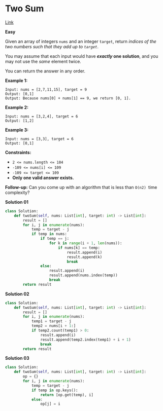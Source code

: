 # **Two Sum**

[Link](https://leetcode.com/problems/two-sum/)

**Easy**

Given an array of integers `nums` and an integer `target`, return *indices of the two numbers such that they add up to `target`*.

You may assume that each input would have ***exactly* one solution**, and you may not use the *same* element twice.

You can return the answer in any order.

**Example 1:**

```
Input: nums = [2,7,11,15], target = 9
Output: [0,1]
Output: Because nums[0] + nums[1] == 9, we return [0, 1].
```

**Example 2:**

```
Input: nums = [3,2,4], target = 6
Output: [1,2]
```

**Example 3:**

```
Input: nums = [3,3], target = 6
Output: [0,1]
```

**Constraints:**

- `2 <= nums.length <= 104`
- `-109 <= nums[i] <= 109`
- `-109 <= target <= 109`
- **Only one valid answer exists.**

**Follow-up:** Can you come up with an algorithm that is less than `O(n2) `time complexity?

**Solution 01**

```python
class Solution:
    def twoSum(self, nums: List[int], target: int) -> List[int]:
        result = []
        for i, j in enumerate(nums):
            temp = target - j
            if temp in nums:
                if temp == j:
                    for k in range(i + 1, len(nums)):
                        if nums[k] == temp:
                            result.append(i)
                            result.append(k)
                            break
                else:
                    result.append(i)
                    result.append(nums.index(temp))
                    break
        return result
```

**Solution 02**

```python
class Solution:
    def twoSum(self, nums: List[int], target: int) -> List[int]:
        result = []
        for i, j in enumerate(nums):
            temp1 = target - j
            temp2 = nums[i + 1:]
            if temp2.count(temp1) > 0:
                result.append(i)
                result.append(temp2.index(temp1) + i + 1)
                break
        return result
```

**Solution 03**

```python
class Solution:
    def twoSum(self, nums: List[int], target: int) -> List[int]:
        op = {}
        for i, j in enumerate(nums):
            temp = target - j
            if temp in op.keys():
                return [op.get(temp), i]
            else:
                op[j] = i
   
```

